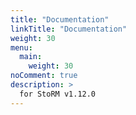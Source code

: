 ```yaml
---
title: "Documentation"
linkTitle: "Documentation"
weight: 30
menu:
  main:
    weight: 30
noComment: true
description: >
  for StoRM v1.12.0
---
```

